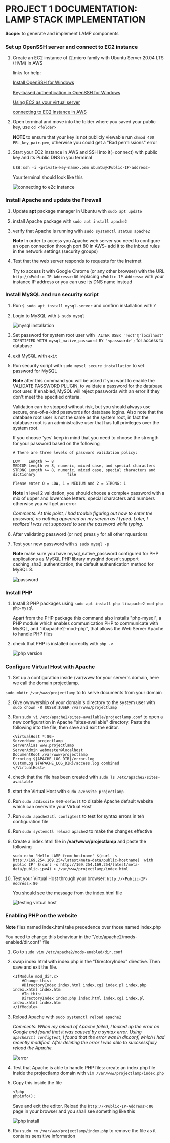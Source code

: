 # PROJECT 1 DOCUMENTATION: LAMP STACK IMPLEMENTATION


**Scope:** to generate and implement LAMP components 


### Set up OpenSSH server and connect to EC2 instance


1. Create an EC2 instance of t2.micro family with Ubuntu Server 20.04 LTS (HVM) in AWS
   

   links for help: 
   

   [Install OpenSSH for Windows](https://learn.microsoft.com/en-us/windows-server/administration/openssh/openssh_install_firstuse?tabs=powershell)
   
   
   [Key-based authentication in OpenSSH for Windows](https://learn.microsoft.com/en-us/windows-server/administration/openssh/openssh_keymanagement)


   [Using EC2 as your virtual server](https://www.youtube.com/watch?v=xxKuB9kJoYM&list=PLtPuNR8I4TvkwU7Zu0l0G_uwtSUXLckvh&index=7)   
   
   
   [connecting to EC2 instance in AWS](https://www.youtube.com/watch?v=TxT6PNJts-s&list=PLtPuNR8I4TvkwU7Zu0l0G_uwtSUXLckvh&index=8)


2. Open terminal and move into the folder where you saved your public key, use `cd <folder>`


    **NOTE** to ensure that your key is not publicly viewable run `chmod 400 PBL_key_pair.pem`, otherwise you could get a "Bad permissions" error


2. Start your EC2 instance in AWS and SSH into it(=connect) with public key and its Public DNS in you terminal


    use: `ssh -i <private-key-name>.pem ubuntu@<Public-IP-address>` 


    Your terminal should look like this


    ![connecting to e2c instance](./images/conncet_ec2_instance1.png)


### Install Apache and update the Firewall


1. Update **apt** package manager in Ubuntu with `sudo apt update`


2. install Apache package with `sudo apt install apache2`


3. verify that Apache is running with  `sudo systemctl status apache2` 


    **Note** In order to access you Apache web server you need to configure an open connection through port 80 in AWS- add it to the inboud rules in the network settings (security groups)


 4. Test that the web server responds to requests for the Inetrnet


    Try to access it with Google Chrome (or any other browser) with the URL  `http://<Public-IP-Address>:80` replacing `<Public-IP-Address>` with your instance IP address or you can use its DNS name instead


### Install MySQL and run security script


1. Run `$ sudo apt install mysql-server` and confirm installation with `Y`


2. Login to MySQL with `$ sudo mysql`


    ![mysql installation](./images/installing_mysql.png)


3. Set password for system root user with ` ALTER USER 'root'@'localhost' IDENTIFIED WITH mysql_native_password BY '<password>';` for access to database


4. exit MySQL with `exit`


5. Run security script with  `sudo mysql_secure_installation` to set password for MySQL


    **Note** after this command you will be asked if you want to enable the VALIDATE PASSWORD PLUGIN, to validate a password for the database root user. If enabled, MySQL will reject passwords with an error if they don't meet the specified criteria. 
    
    Validation can be stopped without risk, but you should always use secure, one-of-a-kind passwords for database logins. Also note that the database root user is not the same as the system root, in fact the database root is an administrative user that has full privileges over the system root.


    If you choose 'yes' keep in mind that you need to choose the strength for your password based on the following


    ```
    # There are three levels of password validation policy:

    LOW    Length >= 8
    MEDIUM Length >= 8, numeric, mixed case, and special characters
    STRONG Length >= 8, numeric, mixed case, special characters and dictionary              file

    Please enter 0 = LOW, 1 = MEDIUM and 2 = STRONG: 1
    ```

    **Note** In level 2 validation, you should choose a complex password with a mix of upper and lowercase letters, special characters and numbers otherwise you will get an error


    *Comments: At this point, I had trouble figuring out how to enter the password, as nothing appeared on my screen as I typed. Later, I realized I was not supposed to see the password while typing.*


4. After validating password (or not) press `y` for all other rquestions


5. Test your new password with `$ sudo mysql -p`

 
    **Note** make sure you have mysql_native_password configured for PHP applications as MySQL PHP library mysqlnd doesn’t support caching_sha2_authentication, the default authentication method for MySQL 8. 


    ![password](./images/setting_password_mysql_2.png)



###  Install PHP


1.  Install 3 PHP packages using `sudo apt install php libapache2-mod-php php-mysql`


    Apart from the PHP package this command also installs "php-mysql", a PHP module which enables communication PHP to communicate with MySQL, and "libapache2-mod-php", that allows the Web Server Apache to handle PHP files


2. check that PHP is installed correctly with `php -v`


    ![php version](./images/php_version.png)


### Configure Virtual Host with Apache


1. Set up a configuration inside /var/www for your server's domain, here we call the domain projectlamp.

`sudo mkdir /var/www/projectlamp` to to serve documents from your domain


2. Give ownwership of your domain's directory to the system user with ` sudo chown -R $USER:$USER /var/www/projectlamp`


3. Run `sudo vi /etc/apache2/sites-available/projectlamp.conf` to open a new configuration in Apache "sites-available" directory. Paste the following into the file, then save and exit the editor.


    ```
    <VirtualHost *:80>
    ServerName projectlamp
    ServerAlias www.projectlamp 
    ServerAdmin webmaster@localhost
    DocumentRoot /var/www/projectlamp
    ErrorLog ${APACHE_LOG_DIR}/error.log
    CustomLog ${APACHE_LOG_DIR}/access.log combined
    </VirtualHost>
    ```


4. check that the file has been created with `sudo ls /etc/apache2/sites-available`


5. start the Virtual Host with `sudo a2ensite projectlamp`


6. Run `sudo a2dissite 000-default` to disable Apache default website which can overwrite your Virtual Host


7. Run `sudo apache2ctl configtest` to test for syntax errors in teh configuration file


8. Run `sudo systemctl reload apache2` to make the changes effective


9. Create a index.html file in **/var/www/projectlamp** and paste the following 


    ```
    sudo echo 'Hello LAMP from hostname' $(curl -s http://169.254.169.254/latest/meta-data/public-hostname) 'with public IP' $(curl -s http://169.254.169.254/latest/meta-data/public-ipv4) > /var/www/projectlamp/index.html
    ```


10. Test your Virtual Host through your browser: `http://<Public-IP-Address>:80`


    You should see the message from the index.html file


    ![testing virtual host](./images/testing_website.png)


### Enabling PHP on the website


**Note** files named index.html take precedence over those named index.php


You need to change this behaviour in the "/etc/apache2/mods-enabled/dir.conf" file


1. Go to `sudo vim /etc/apache2/mods-enabled/dir.conf`


2. swap index.html with index.php in the "DirectoryIndex" directive. Then save and exit the file.

    ```
    <IfModule mod_dir.c>
        #Change this:
        #DirectoryIndex index.html index.cgi index.pl index.php index.xhtml index.htm
        #To this:
        DirectoryIndex index.php index.html index.cgi index.pl index.xhtml index.htm
    </IfModule>
    ```
    

3. Reload Apache with `sudo systemctl reload apache2`

    *Comments: When my reload of Apache failed, I looked up the error on Google and found that it was caused by a syntax error. Using `apache2ctl configtest`, I found that the error was in dir.conf, which I had recently modified. After deleting the error I was able to succsessfully reload the Apache.*


    ![error](./images/apache2_reload_error.png)


4. Test that Apache is able to handle PHP files: create an index.php file inside the projectlamp domain with `vim /var/www/projectlamp/index.php`


5. Copy this inside the file

    ```
    <?php
    phpinfo();
    ```


    Save and exit the editor. Reload the `http://<Public-IP-Address>:80` page in your browser and you shall see something like this


    ![php install](./images/PHP_test_script.png)


6. Run `sudo rm /var/www/projectlamp/index.php` to remove the file as it contains sensitive information








    
 















